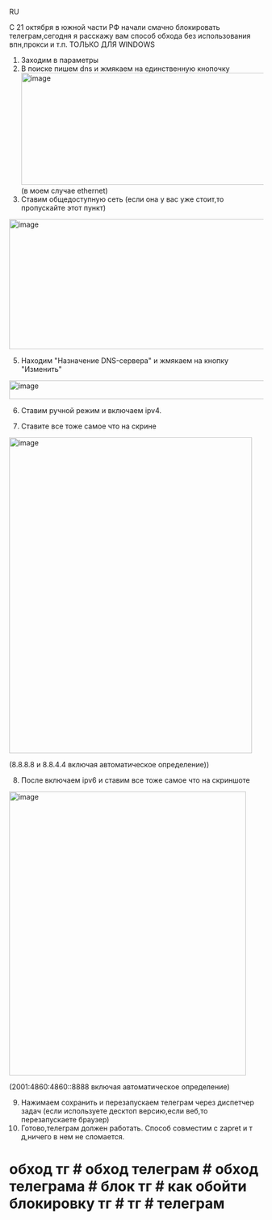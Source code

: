 RU

С 21 октября в южной части РФ начали смачно блокировать телеграм,сегодня я расскажу вам способ обхода без использования впн,прокси и т.п. ТОЛЬКО ДЛЯ WINDOWS
1. Заходим в параметры
3. В поиске пишем dns и жмякаем на единственную кнопочку 
<img width="988" height="222" alt="image" src="https://github.com/user-attachments/assets/b9c793aa-2d8c-4d84-bdc0-67b29049ea81" /> (в моем случае ethernet)
4. Ставим общедоступную сеть (если она у вас уже стоит,то пропускайте этот пункт)
<img width="1016" height="258" alt="image" src="https://github.com/user-attachments/assets/a7942a48-0ffb-46f4-9d20-1384326796d3" />


5. Находим "Назначение DNS-сервера" и жмякаем на кнопку "Изменить"
<img width="1001" height="37" alt="image" src="https://github.com/user-attachments/assets/b7a31639-39de-447c-9081-a73fb3375935" />



6. Ставим ручной режим и включаем ipv4.

7. Ставите все тоже самое что на скрине 
<img width="481" height="626" alt="image" src="https://github.com/user-attachments/assets/e28336f5-eadd-4033-aecf-a2de47976abe" />
  
  (8.8.8.8 и 8.8.4.4 включая автоматическое определение))

8. После включаем ipv6 и ставим все тоже самое что на скриншоте 
<img width="469" height="563" alt="image" src="https://github.com/user-attachments/assets/024ce24f-a805-4e73-9c7e-27228df52912" />
 
  (2001:4860:4860::8888 включая автоматическое определение)

9. Нажимаем сохранить и перезапускаем телеграм через диспетчер задач (если используете десктоп версию,если веб,то перезапускаете браузер)
10. Готово,телеграм должен работать.
Способ совместим с zapret и т д,ничего в нем не сломается.

# обход тг # обход телеграм # обход телеграма # блок тг # как обойти блокировку тг # тг # телеграм




